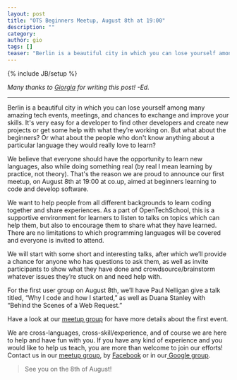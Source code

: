 ```yaml
---
layout: post
title: "OTS Beginners Meetup, August 8th at 19:00"
description: ""
category: 
author: gio
tags: []
teaser: "Berlin is a beautiful city in which you can lose yourself among many amazing tech events, meetings, and chances to exchange and improve your skills. It's very easy for a developer to find other developers and create new projects or get some help with what they’re working on. But what about the beginners? Or what about the people who don't know anything about a particular language they would really love to learn?"
---
```

{% include JB/setup %}

*Many thanks to <a href="http://designbygio.it/">Giorgia</a> for writing this post! -Ed.*

---

Berlin is a beautiful city in which you can lose yourself among many amazing tech events, meetings, and chances to exchange and improve your skills. It's very easy for a developer to find other developers and create new projects or get some help with what they’re working on. But what about the beginners? Or what about the people who don't know anything about a particular language they would really love to learn?

We believe that everyone should have the opportunity to learn new languages, also while doing something real (by real I mean learning by practice, not theory). That's the reason we are proud to announce our first meetup, on August 8th at 19:00 at co.up, aimed at beginners learning to code and develop software.

We want to help people from all different backgrounds to learn coding together and share experiences. As a part of OpenTechSchool, this is a supportive environment for learners to listen to talks on topics which can help them, but also to encourage them to share what they have learned. There are no limitations to which programming languages will be covered and everyone is invited to attend.

We will start with some short and interesting talks, after which we’ll provide a chance for anyone who has questions to ask them, as well as invite participants to show what they have done and crowdsource/brainstorm whatever issues they’re stuck on and need help with.

For the first user group on August 8th, we’ll have Paul Nelligan give a talk titled, “Why I code and how I started,” as well as Duana Stanley with “Behind the Scenes of a Web Request.”

Have a look at our <a href="http://www.meetup.com/ots-beginners-meetup/">meetup group</a> for have more details about the first event.

We are cross-languages, cross-skill/experience, and of course we are here to help and have fun with you. If you have any kind of experience and you would like to help us teach, you are more than welcome to join our efforts! Contact us in our <a href="http://www.meetup.com/ots-beginners-meetup/">meetup group</a>, by <a href="http://www.facebook.com/OpenTechSchool">Facebook</a> or in our<a href="https://groups.google.com/forum/#!forum/opentechschool"> Google group</a>.

>See you on the 8th of August!

